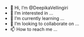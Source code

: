 - 👋 Hi, I’m @DeepikaVellingiri
- 👀 I’m interested in ...
- 🌱 I’m currently learning ...
- 💞️ I’m looking to collaborate on ...
- 📫 How to reach me ...

<!---
DeepikaVellingiri/DeepikaVellingiri is a ✨ special ✨ repository because its `README.md` (this file) appears on your GitHub profile.
You can click the Preview link to take a look at your changes.
--->
